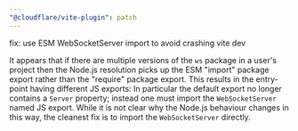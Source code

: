 ```yaml
---
"@cloudflare/vite-plugin": patch
---
```


fix: use ESM WebSocketServer import to avoid crashing vite dev

It appears that if there are multiple versions of the `ws` package in a user's project
then the Node.js resolution picks up the ESM "import" package export rather than the "require" package export.
This results in the entry-point having different JS exports:
In particular the default export no longer contains a `Server` property; instead one must import the `WebSocketServer` named JS export.
While it is not clear why the Node.js behaviour changes in this way, the cleanest fix is to import the `WebSocketServer` directly.
